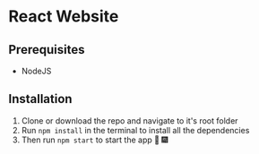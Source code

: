 # React Website

## Prerequisites
- NodeJS

## Installation
1. Clone or download the repo and navigate to it's root folder
2. Run `npm install` in the terminal to install all the dependencies
3. Then run `npm start` to start the app
:tada: :fireworks:

